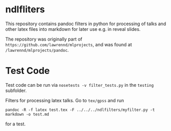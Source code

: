 # ndlfliters

This repository contains pandoc filters in python for processing of talks and other latex files into markdown for later use e.g. in reveal slides.

The repository was originally part of `https://github.com/lawrennd/mlprojects`, and was found at `/lawrennd/mlprojects/pandoc`. 

# Test Code

Test code can be run via `nosetests -v filter_tests.py` in the `testing` subfolder.


Filters for processing latex talks. Go to `tex/gpss` and run 
```
pandoc -R -f latex test.tex -F ../../../ndlfilters/myfilter.py -t markdown -o test.md
```

for a test.
